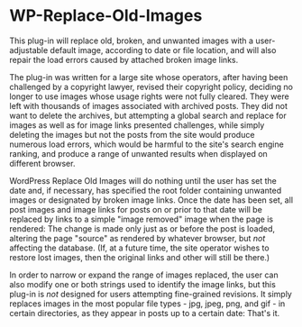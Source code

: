# WP-Replace-Old-Images
This plug-in will replace old, broken, and unwanted images with a user-adjustable default image, according to date or file location, and will also repair the load errors caused by attached broken image links.

The plug-in was written for a large site whose operators, after having been challenged by a copyright lawyer, revised their copyright policy, deciding no longer to use images whose usage rights were not fully cleared. They were left with thousands of images associated with archived posts. They did not want to delete the archives, but attempting a global search and replace for images as well as for image links presented challenges, while simply deleting the images but not the posts from the site would produce numerous load errors, which would be harmful to the site's search engine ranking, and produce a range of unwanted results when displayed on different browser. 

WordPress Replace Old Images will do nothing until the user has set the date and, if necessary, has specified the root folder containing unwanted images or designated by broken image links. Once the date has been set, all post images and image links for posts on or prior to that date will be replaced by links to a simple "image removed" image when the page is rendered: The change is made only just as or before the post is loaded, altering the page "source" as rendered by whatever browser, but *not* affecting the database. (If, at a future time, the site operator wishes to restore lost images, then the original links and other will still be there.)

In order to narrow or expand the range of images replaced, the user can also modify one or both strings used to identify the image links, but this plug-in is *not* designed for users attempting fine-grained revisions. It simply replaces images in the most popular file types - jpg, jpeg, png, and gif - in certain directories, as they appear in posts up to a certain date: That's it. 
